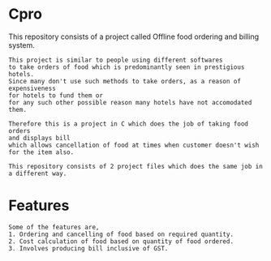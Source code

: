 # Cpro

This repository consists of a project called Offline food ordering and billing system.

    This project is similar to people using different softwares 
    to take orders of food which is predominantly seen in prestigious hotels.
    Since many don't use such methods to take orders, as a reason of expensiveness 
    for hotels to fund them or 
    for any such other possible reason many hotels have not accomodated them.
   
    Therefore this is a project in C which does the job of taking food orders 
    and displays bill 
    which allows cancellation of food at times when customer doesn't wish for the item also.
    
    This repository consists of 2 project files which does the same job in a different way.
# Features
    Some of the features are, 
    1. Ordering and cancelling of food based on required quantity.
    2. Cost calculation of food based on quantity of food ordered.
    3. Involves producing bill inclusive of GST.

